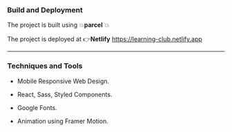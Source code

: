 <br>

### Build and Deployment

The project is built using :boom:**parcel** :boom:

The project is deployed at :point_right:**Netlify**
https://learning-club.netlify.app

---

### Techniques and Tools

- Mobile Responsive Web Design.

- React, Sass, Styled Components.
- Google Fonts.

- Animation using Framer Motion.
